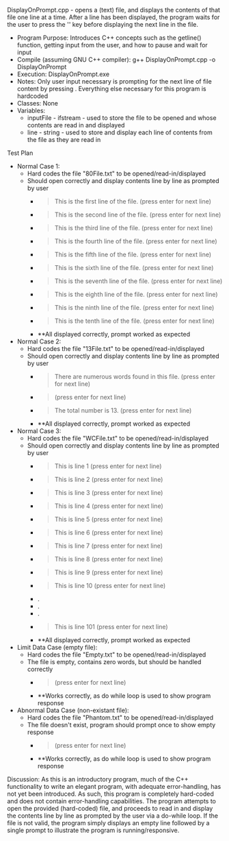 DisplayOnPrompt.cpp - opens a (text) file, and displays the contents of that file one line at a time. After a line has been displayed, the program waits for the user to press the '<enter>' key before displaying the next line in the file.

- Program Purpose:
		Introduces C++ concepts such as the getline() function, getting input from the 
		user, and how to pause and wait for input
- Compile (assuming GNU C++ compiler): g++ DisplayOnPrompt.cpp -o DisplayOnPrompt
- Execution: DisplayOnPrompt.exe
- Notes: Only user input necessary is prompting for the next line of file content by 
		pressing <enter>.  Everything else necessary for this program is hardcoded
- Classes: None
- Variables:
  - inputFile - ifstream - used to store the file to be opened and whose contents
					are read in and displayed
  - line - string - used to store and display each line of contents from the file 
					as they are read in

Test Plan
- Normal Case 1:
	- Hard codes the file "80File.txt" to be opened/read-in/displayed
	- Should open correctly and display contents line by line as prompted by user
		- > This is the first line of the file. (press enter for next line)
		- > This is the second line of the file. (press enter for next line)
		- > This is the third line of the file. (press enter for next line)
		- > This is the fourth line of the file. (press enter for next line)
		- > This is the fifth line of the file. (press enter for next line)
		- > This is the sixth line of the file. (press enter for next line)
		- > This is the seventh line of the file. (press enter for next line)
		- > This is the eighth line of the file. (press enter for next line)
		- > This is the ninth line of the file. (press enter for next line)
		- > This is the tenth line of the file. (press enter for next line)
		- **All displayed correctly, prompt worked as expected
- Normal Case 2:
	- Hard codes the file "13File.txt" to be opened/read-in/displayed
	- Should open correctly and display contents line by line as prompted by user
		- > There are numerous words found in this file. (press enter for next line)
		- > (press enter for next line)
		- > The total number is 13. (press enter for next line)
		- **All displayed correctly, prompt worked as expected
- Normal Case 3:
	- Hard codes the file "WCFile.txt" to be opened/read-in/displayed
	- Should open correctly and display contents line by line as prompted by user
		- > This is line 1 (press enter for next line)
		- > This is line 2 (press enter for next line)
		- > This is line 3 (press enter for next line)
		- > This is line 4 (press enter for next line)
		- > This is line 5 (press enter for next line)
		- > This is line 6 (press enter for next line)
		- > This is line 7 (press enter for next line)
		- > This is line 8 (press enter for next line)
		- > This is line 9 (press enter for next line)
		- > This is line 10 (press enter for next line)
		- .
		- .
		- .
		- > This is line 101 (press enter for next line)
		- **All displayed correctly, prompt worked as expected
- Limit Data Case (empty file):
	- Hard codes the file "Empty.txt" to be opened/read-in/displayed
	- The file is empty, contains zero words, but should be handled correctly
		- > (press enter for next line)
		- **Works correctly, as do while loop is used to show program response
- Abnormal Data Case (non-existant file):
	- Hard codes the file "Phantom.txt" to be opened/read-in/displayed
	- The file doesn't exist, program should prompt once to show empty response
		- > (press enter for next line)
		- **Works correctly, as do while loop is used to show program response

Discussion:
		As this is an introductory program, much of the C++ functionality to 
		write an elegant program, with adequate error-handling, has not yet been
		introduced.  As such, this program is completely hard-coded and does not
		contain error-handling capabilities.
		The program attempts to open the provided (hard-coded) file, and proceeds
		to read in and display the contents line by line as prompted by the user
		via a do-while loop.
		If the file is not valid, the program simply displays an empty line followed
		by a single prompt to illustrate the program is running/responsive.
